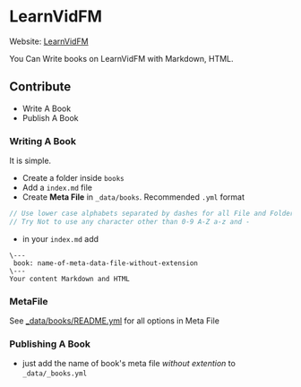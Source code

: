 # LearnVidFM

Website: [LearnVidFM](https://learnvidfm.github.io)

You Can Write books on LearnVidFM with Markdown, HTML.  

## Contribute
- Write A Book
- Publish A Book

### Writing A Book
It is simple.

- Create a folder inside `books`
- Add a `index.md` file
- Create **Meta File** in `_data/books`. Recommended `.yml` format
```js
// Use lower case alphabets separated by dashes for all File and Folder name.
// Try Not to use any character other than 0-9 A-Z a-z and -
```

- in your `index.md` add

```
\---
 book: name-of-meta-data-file-without-extension
\---
Your content Markdown and HTML
```

### MetaFile

See [_data/books/README.yml](_data/books/README.yml) for all options in Meta File

### Publishing A Book
- just add the name of book's meta file _without extention_ to `_data/_books.yml`
